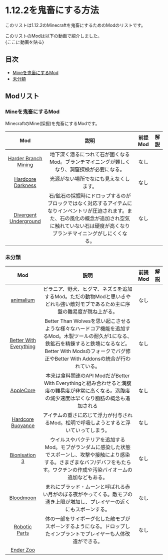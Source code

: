 # 1.12.2を鬼畜にする方法
  
このリストは1.12.2のMinecraftを鬼畜にするためのModのリストです。

このリストのModは以下の動画で紹介しました。  
{ここに動画を貼る}

## 目次
  
- [Mineを鬼畜にするMod](#Mineを鬼畜にするMod)
- [未分類](#未分類)
  
## Modリスト

### Mineを鬼畜にするMod
MinecraftのMine(採掘)を鬼畜にするModです。

|Mod|説明|前提Mod|解説|
|:-:|:-:|:-:|:-:|
|[Harder Branch Mining](https://www.curseforge.com/minecraft/mc-mods/harder-branch-mining)|地下深く潜るにつれて石が固くなるMod。ブランチマイニングが難しくなり、洞窟探検が必要になる。|なし||
|[Hardcore Darkness](https://www.curseforge.com/minecraft/mc-mods/hardcore-darkness)|光源がない場所でなにも見えなくします。|なし||
|[Divergent Underground](https://www.curseforge.com/minecraft/mc-mods/divergent-underground)|石/鉱石の採掘時にドロップするのがブロックではなく対応するアイテムになりインベントリが圧迫されます。また、石の風化の概念が追加され空気に触れていない石は硬度が高くなりブランチマイニングがしにくくなる。|なし||

### 未分類

|Mod|説明|前提Mod|解説|
|:-:|:-:|:-:|:-:|
|[animalium](https://www.curseforge.com/projects/263442)|ピラニア、野犬、ヒグマ、ネズミを追加するMod。ただの動物Modと思いきやどれも強い敵対モブであるため主に序盤の難易度が跳ね上がる。|なし||
|[Better With Everything](https://www.curseforge.com/minecraft/mc-mods/better-with-everything)|Better Than Wolvesを思い起こさせるような様々なハードコア機能を追加するMod。木製ツールの耐久が1になる、鉄鉱石を精錬すると鉄塊になるなど。Better With Modsのフォークでバグ修正やBetter With Addonsの統合が行われている。|なし||
|[AppleCore](https://www.curseforge.com/minecraft/mc-mods/applecore)|本来は食料関連のAPI ModだがBetter With Everythingと組み合わせると満腹度の難易度が非常に高くなる。満腹度の減少速度は早くなり脂肪の概念も追加される|なし||
|[Hardcore Buoyance](https://www.curseforge.com/minecraft/mc-mods/hardcore-buoyance)|アイテムの重さに応じて浮力が付与されるMod。松明で呼吸しようとすると浮いていってしまう。|なし||
|[Bionisation 3](https://www.curseforge.com/minecraft/mc-mods/bionisation-3)|ウイルスやバクテリアを追加するMod。モブがランダムに感染した状態でスポーンし、攻撃や接触により感染する。さまざまなバフ/デバフをもたらす。ワクチンの作成や汚染バイオームの追加などもある。|なし||
|[Bloodmoon](https://www.curseforge.com/projects/226321)|まれにブラッド・ムーンと呼ばれる赤い月がのぼる夜がやってくる。敵モブの湧き上限が増加し、プレイヤーの近くにもスポーンする。|なし||
|[Robotic Parts](https://www.curseforge.com/projects/283377)|体の一部をサイボーグ化した敵モブがスポーンするようになる。ドロップしたインプラントでプレイヤーも人体改造ができる。|なし||
|[Ender Zoo](https://www.curseforge.com/minecraft/mc-mods/ender-zoo)|
